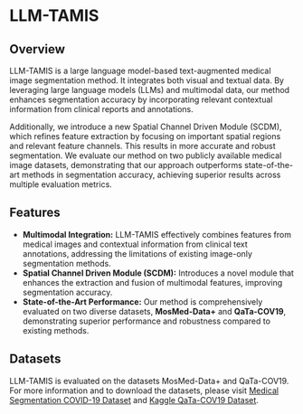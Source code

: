 # LLM-TAMIS

## Overview
LLM-TAMIS is a large language model-based text-augmented medical image segmentation method. It integrates both visual and textual data. By leveraging large language models (LLMs) and multimodal data, our method enhances segmentation accuracy by incorporating relevant contextual information from clinical reports and annotations.

Additionally, we introduce a new Spatial Channel Driven Module (SCDM), which refines feature extraction by focusing on important spatial regions and relevant feature channels. This results in more accurate and robust segmentation. We evaluate our method on two publicly available medical image datasets, demonstrating that our approach outperforms state-of-the-art methods in segmentation accuracy, achieving superior results across multiple evaluation metrics.

## Features

- **Multimodal Integration:** LLM-TAMIS effectively combines features from medical images and contextual information from clinical text annotations, addressing the limitations of existing image-only segmentation methods.
- **Spatial Channel Driven Module (SCDM):** Introduces a novel module that enhances the extraction and fusion of multimodal features, improving segmentation accuracy.
- **State-of-the-Art Performance:** Our method is comprehensively evaluated on two diverse datasets, **MosMed-Data+** and **QaTa-COV19**, demonstrating superior performance and robustness compared to existing methods.


## Datasets
LLM-TAMIS is evaluated on the datasets MosMed-Data+ and QaTa-COV19. For more information and to download the datasets, please visit [Medical Segmentation COVID-19 Dataset](https://medicalsegmentation.com/covid19/) and [Kaggle QaTa-COV19 Dataset](https://www.kaggle.com/datasets/aysendegerli/qatacov19-dataset).
